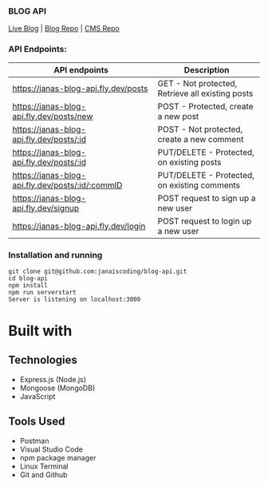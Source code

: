### BLOG API

[Live Blog](https://janaiscoding-blog.vercel.app/) | [Blog Repo](https://github.com/janaiscoding/blog-client/tree/main) | [CMS Repo](https://github.com/janaiscoding/blog-cms/tree/main)

### API Endpoints:

| API endpoints                                    | Description                                      |
| ------------------------------------------------ | ------------------------------------------------ |
| https://janas-blog-api.fly.dev/posts             | GET - Not protected, Retrieve all existing posts |
| https://janas-blog-api.fly.dev/posts/new         | POST - Protected, create a new post              |
| https://janas-blog-api.fly.dev/posts/:id         | POST - Not protected, create a new comment       |
| https://janas-blog-api.fly.dev/posts/:id         | PUT/DELETE - Protected, on existing posts        |
| https://janas-blog-api.fly.dev/posts/:id/:commID | PUT/DELETE - Protected, on existing comments     |
| https://janas-blog-api.fly.dev/signup            | POST request to sign up a new user               |
| https://janas-blog-api.fly.dev/login             | POST request to login up a new user              |

### Installation and running

```
git clone git@github.com:janaiscoding/blog-api.git
cd blog-api
npm install
npm run serverstart
Server is listening on localhost:3000
```

# Built with

## Technologies 

- Express.js (Node.js)
- Mongoose (MongoDB)
- JavaScript

## Tools Used

- Postman
- Visual Studio Code
- npm package manager
- Linux Terminal
- Git and Github